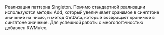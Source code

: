 Реализация паттерна Singleton. Помимо стандартной реализации используются методы Add, который увеличивает хранимое в синглтоне значение на число, и метод GetData, который возвращает хранимое в синглтоне значение.
Для успешной работы с многопоточностью добавлен RWMutex.
